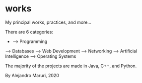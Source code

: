 # works

My principal works, practices, and more...

There are 6 categories:

<ul>
  <li>--> Programming</li>
</ul>
  
  --> Databases
  --> Web Development
  --> Networking
  --> Artificial Intelligence
  --> Operating Systems

The majority of the projects are made in Java, C++, and Python.

By Alejandro Maruri, 2020
